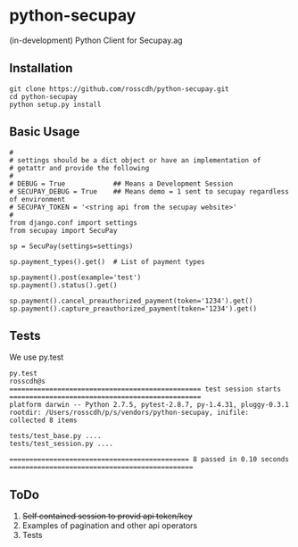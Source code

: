 python-secupay
=============

(in-development) Python Client for Secupay.ag


Installation
------------

```
git clone https://github.com/rosscdh/python-secupay.git
cd python-secupay
python setup.py install
```


## Basic Usage

```
#
# settings should be a dict object or have an implementation of
# getattr and provide the following
#
# DEBUG = True            ## Means a Development Session
# SECUPAY_DEBUG = True    ## Means demo = 1 sent to secupay regardless of environment
# SECUPAY_TOKEN = '<string api from the secupay website>'
#
from django.conf import settings
from secupay import SecuPay

sp = SecuPay(settings=settings)

sp.payment_types().get()  # List of payment types

sp.payment().post(example='test')
sp.payment().status().get()

sp.payment().cancel_preauthorized_payment(token='1234').get()
sp.payment().capture_preauthorized_payment(token='1234').get()
```



## Tests

We use py.test

```
py.test                                                                                                  rosscdh@s
================================================ test session starts ================================================
platform darwin -- Python 2.7.5, pytest-2.8.7, py-1.4.31, pluggy-0.3.1
rootdir: /Users/rosscdh/p/s/vendors/python-secupay, inifile:
collected 8 items

tests/test_base.py ....
tests/test_session.py ....

============================================= 8 passed in 0.10 seconds ==============================================
```

ToDo
----

1. ~~Self contained session to provid api token/key~~
2. Examples of pagination and other api operators
3. Tests
